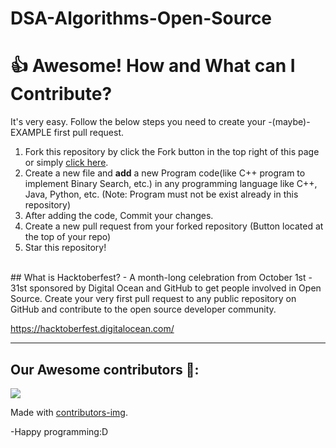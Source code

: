# DSA-Algorithms-Open-Source 

# 👍 Awesome! How and What can I Contribute? 
It's very easy. Follow the below steps you need to create your -(maybe)- EXAMPLE first pull request.
1. Fork this repository by click the Fork button in the top right of this page or simply [click here](https://github.com/imhardikdesai/DSA-Algorithms/fork).
2. Create a new file and **add** a new Program code(like C++ program to implement Binary Search, etc.) in any programming language like C++, Java, Python, etc. (Note: Program must not be exist already in this repository)
4. After adding the code, Commit your changes.
5. Create a new pull request from your forked repository (Button located at the top of your repo)
8. Star this repository!

<br>
## What is Hacktoberfest?
- A month-long celebration from October 1st - 31st sponsored by Digital Ocean and GitHub to get people involved in Open Source. Create your very first pull request to any public repository on GitHub and contribute to the open source developer community.

https://hacktoberfest.digitalocean.com/

***

## Our Awesome contributors 🤩:
<a href="https://github.com/imhardikdesai/DSA-Algorithms/graphs/contributors">
  <img src="https://contributors-img.web.app/image?repo=imhardikdesai/DSA-Algorithms" />
</a>

Made with [contributors-img](https://contributors-img.web.app).

-Happy programming:D
